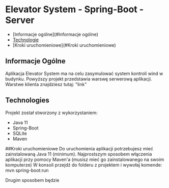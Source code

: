 # Elevator System - Spring-Boot - Server
* [Informacje ogólne](#Informacje ogólne)
* [Technologie](#Technologie)
* [Kroki uruchomieniowe](#Kroki uruchomieniowe)


## Informacje Ogólne
Aplikacja Elevator System ma na celu zasymulować system kontroli wind w budynku. Powyższy projekt przedstawia warswę serwerową aplikacji. Warstwe klienta znajdziesz tutaj: "link"
	
## Technologies
Projekt został stworzony z wykorzystaniem:
* Java 11
* Spring-Boot
* SQLite
* Maven

##Kroki uruchomieniowe
Do uruchomienia aplikacji potrzebujesz mieć zainstalowaną Java 11 (minimum).
Najprostszym sposobem włączenia aplikacji przy pomocy Maven'a (musisz mieć go zainstalowanego na swoim komputerze)
W konsoli przejdź do folderu z projektem i wywołaj komende:
mvn spring-boot:run

Drugim sposobem będzie 
